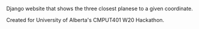 Django website that shows the three closest planese to a given coordinate.

Created for University of Alberta's CMPUT401 W20 Hackathon.
